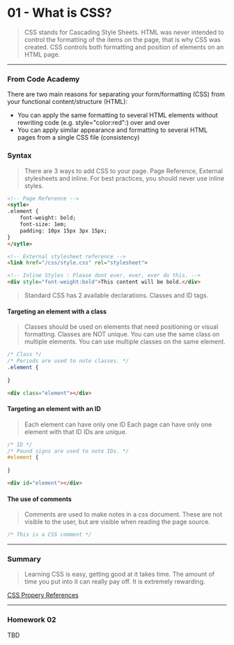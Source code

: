 01 - What is CSS?
===============

> CSS stands for Cascading Style Sheets. HTML was never intended to control the formatting of the items on the page, that is why CSS was created. CSS controls both formatting and position of elements on an HTML page.

***

### From Code Academy

There are two main reasons for separating your form/formatting (CSS) from your functional content/structure (HTML):

- You can apply the same formatting to several HTML elements without rewriting code (e.g. style="color:red":) over and over
- You can apply similar appearance and formatting to several HTML pages from a single CSS file (consistency)




### Syntax
> There are 3 ways to add CSS to your page. Page Reference, External stylesheets and inline. For best practices, you should never use inline styles.  

```html
<!-- Page Reference -->
<sytle>
.element {
    font-weight: bold;
    font-size: 1em;
    padding: 10px 15px 3px 15px;
}
</sytle>

<!-- External stylesheet reference -->
<link href="/css/style.css" rel="stylesheet">

<!-- Inline Styles : Please dont ever, ever, ever do this. -->
<div style="font-weight:bold">This content will be bold.</div>
```
> Standard CSS has 2 available declarations. Classes and ID tags. 

#### Targeting an element with a class
> Classes should be used on elements that need positioning or visual formatting. Classes are NOT unique.
> You can use the same class on multiple elements.
> You can use multiple classes on the same element.

```css
/* Class */
/* Periods are used to note classes. */
.element {
    
}
```

```html
<div class="element"></div>
```

#### Targeting an element with an ID
> Each element can have only one ID
> Each page can have only one element with that ID
> IDs are unique.

```css
/* ID */
/* Pound signs are used to note IDs. */
#element {
    
}
```

```html
<div id="element"></div>
```

#### The use of comments
> Comments are used to make notes in a css document. These are not visible to the user, but are visible when reading the page source. 

```css
/* This is a CSS comment */
```

***

### Summary
> Learning CSS is easy, getting good at it takes time. The amount of time you put into it can really pay off. It is extremely rewarding. 

[CSS Propery References](http://www.w3schools.com/css/css_intro.asp)

***

### Homework 02 

TBD
